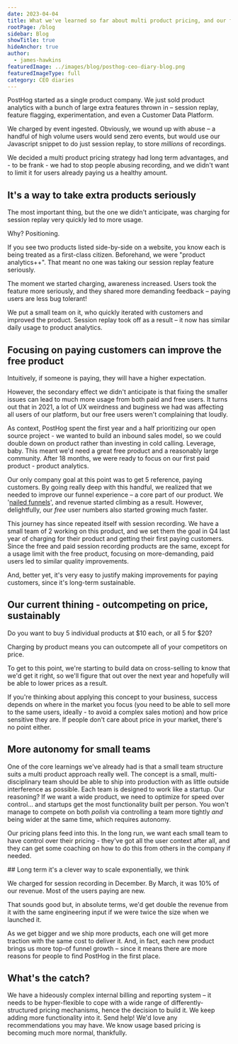 ```yaml
---
date: 2023-04-04
title: What we've learned so far about multi product pricing, and our future plans
rootPage: /blog
sidebar: Blog
showTitle: true
hideAnchor: true
author:
  - james-hawkins
featuredImage: ../images/blog/posthog-ceo-diary-blog.png
featuredImageType: full
category: CEO diaries
---
```


PostHog started as a single product company. We just sold product analytics with a bunch of large extra features thrown in – session replay, feature flagging, experimentation, and even a Customer Data Platform.

We charged by event ingested. Obviously, we wound up with abuse – a handful of high volume users would send zero events, but would use our Javascript snippet to do just session replay, to store _millions_ of recordings.

We decided a multi product pricing strategy had long term advantages, and - to be frank - we had to stop people abusing recording, and we didn't want to limit it for users already paying us a healthy amount.

## It's a way to take extra products seriously

The most important thing, but the one we didn't anticipate, was charging for session replay very quickly led to more usage.

Why? Positioning. 

If you see two products listed side-by-side on a website, you know each is being treated as a first-class citizen. Beforehand, we were "product analytics++". That meant no one was taking our session replay feature seriously.

The moment we started charging, awareness increased. Users took the feature more seriously, and they shared more demanding feedback – paying users are less bug tolerant!

We put a small team on it, who quickly iterated with customers and improved the product. Session replay took off as a result – it now has similar daily usage to product analytics.

## Focusing on paying customers can improve the free product

Intuitively, if someone is paying, they will have a higher expectation.

However, the secondary effect we didn't anticipate is that fixing the smaller issues can lead to much more usage from both paid and free users. It turns out that in 2021, a lot of UX weirdness and buginess we had was affecting all users of our platform, but our free users weren't complaining that loudly.

As context, PostHog spent the first year and a half prioritizing our open source project - we wanted to build an inbound sales model, so we could double down on product rather than investing in cold calling. Leverage, baby. This meant we'd need a great free product and a reasonably large community. After 18 months, we were ready to focus on our first paid product - product analytics.

Our only company goal at this point was to get 5 reference, paying customers. By going really deep with this handful, we realized that we needed to improve our funnel experience – a core part of our product. We '[nailed funnels](new-vp-nailing-funnels)', and revenue started climbing as a result. However, delightfully, our _free_ user numbers also started growing much faster.

This journey has since repeated itself with session recording. We have a small team of 2 working on this product, and we set them the goal in Q4 last year of charging for their product and getting their first paying customers. Since the free and paid session recording products are the same, except for a usage limit with the free product, focusing on more-demanding, paid users led to similar quality improvements. 

And, better yet, it's very easy to justify making improvements for paying customers, since it's long-term sustainable.

## Our current thining - outcompeting on price, sustainably

Do you want to buy 5 individual products at $10 each, or all 5 for $20?

Charging by product means you can outcompete all of your competitors on price.

To get to this point, we're starting to build data on cross-selling to know that we'd get it right, so we'll figure that out over the next year and hopefully will be able to lower prices as a result.

If you're thinking about applying this concept to your business, success depends on where in the market you focus (you need to be able to sell more to the same users, ideally - to avoid a complex sales motion) and how price sensitive they are. If people don't care about price in your market, there's no point either.

## More autonomy for small teams

One of the core learnings we've already had is that a small team structure suits a multi product approach really well. The concept is a small, multi-disciplinary team should be able to ship into production with as little outside interference as possible. Each team is designed to work like a startup. Our reasoning? If we want a wide product, we need to optimize for speed over control... and startups get the most functionality built per person. You won't manage to compete on both _polish_ via controlling a team more tightly _and_ being wider at the same time, which requires autonomy.

Our pricing plans feed into this. In the long run, we want each small team to have control over their pricing - they've got all the user context after all, and they can get some coaching on how to do this from others in the company if needed.

## Long term it's a clever way to scale exponentially, we think

We charged for session recording in December. By March, it was 10% of our revenue. Most of the users paying are new.

That sounds good but, in absolute terms, we'd get double the revenue from it with the same engineering input if we were twice the size when we launched it. 

As we get bigger and we ship more products, each one will get more traction with the same cost to deliver it. And, in fact, each new product brings us more top-of funnel growth – since it means there are more reasons for people to find PostHog in the first place.

## What's the catch?

We have a hideously complex internal billing and reporting system – it needs to be hyper-flexible to cope with a wide range of differently-structured pricing mechanisms, hence the decision to build it. We keep adding more functionality into it. Send help! We'd love any recommendations you may have. We know usage based pricing is becoming much more normal, thankfully.